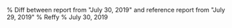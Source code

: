 % Diff between report from "July 30, 2019" and reference report from "July 29, 2019"
% Reffy
% July 30, 2019

